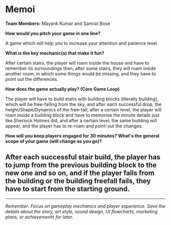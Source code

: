 
# Memoi

**Team Members:** Mayank Kumar and Samrat Bose

**How would you pitch your game in one line?**

A game which will help you to increase your attention and patience level.

**What is the key mechanic(s) that make it fun?**

After certain stairs, the player will roam inside the house and have to remember its surroundings then, after some stairs, they will roam inside another room, in which some things would be missing, and they have to point out the differences.

**How does the game actually play? (Core Game Loop)**

The player will have to build stairs with building blocks (literally building), which will be free-falling from the sky, and after each successful drop, the height/Shape/Dynamics of the free-fall, after a certain level, the player will roam inside a building block and have to memorise the minute details just like Sherlock Holmes did, and after a certain level, the same building will appear, and the player has to re-roam and point-out the changes.

**How will you keep players engaged for 30 minutes? What's the general scope of your game (will change as you go)?**

After each successful stair build, the player has to jump from the previous building block to the new one and so on, and if the player falls from the building or the building freefall fails, they have to start from the starting ground.
-
---
*Remember: Focus on gameplay mechanics and player experience. Save the details about the story, art style, sound design, UI flowcharts, marketing plans, or achievements for later.*
